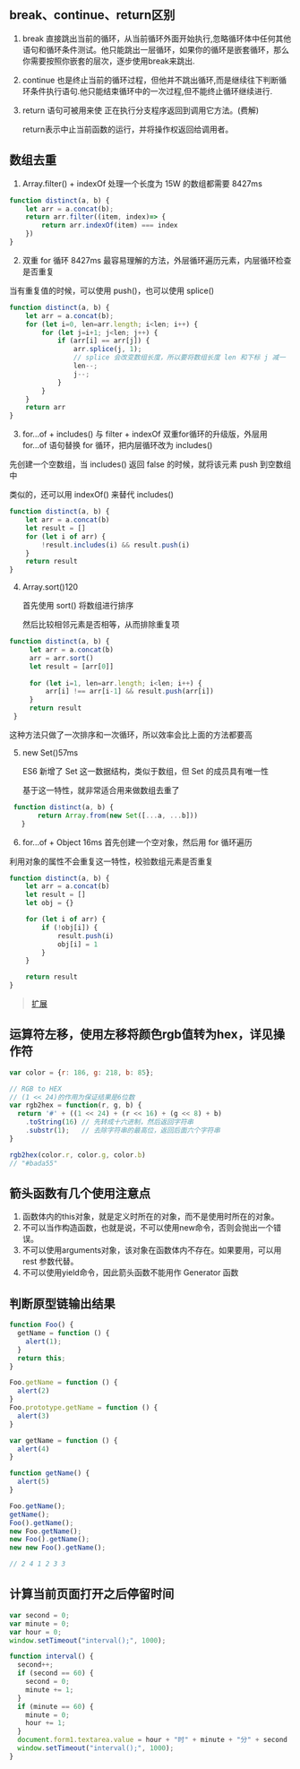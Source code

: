 ## break、continue、return区别

1. break     直接跳出当前的循环，从当前循环外面开始执行,忽略循环体中任何其他语句和循环条件测试。他只能跳出一层循环，如果你的循环是嵌套循环，那么你需要按照你嵌套的层次，逐步使用break来跳出.

2. continue     也是终止当前的循环过程，但他并不跳出循环,而是继续往下判断循环条件执行语句.他只能结束循环中的一次过程,但不能终止循环继续进行.    

3. return 语句可被用来使 正在执行分支程序返回到调用它方法。(费解)

   return表示中止当前函数的运行，并将操作权返回给调用者。
   
## 数组去重

1. Array.filter() + indexOf 处理一个长度为 15W 的数组都需要 8427ms
```js
function distinct(a, b) {
    let arr = a.concat(b);
    return arr.filter((item, index)=> {
        return arr.indexOf(item) === index
    })
}
```

2. 双重 for 循环 8427ms
最容易理解的方法，外层循环遍历元素，内层循环检查是否重复

当有重复值的时候，可以使用 push()，也可以使用 splice()

```js
function distinct(a, b) {
    let arr = a.concat(b);
    for (let i=0, len=arr.length; i<len; i++) {
        for (let j=i+1; j<len; j++) {
            if (arr[i] == arr[j]) {
                arr.splice(j, 1);
                // splice 会改变数组长度，所以要将数组长度 len 和下标 j 减一
                len--;
                j--;
            }
        }
    }
    return arr
}
```

3.  for...of + includes() 与 filter + indexOf 
双重for循环的升级版，外层用 for...of 语句替换 for 循环，把内层循环改为 includes()

先创建一个空数组，当 includes() 返回 false 的时候，就将该元素 push 到空数组中 

类似的，还可以用 indexOf() 来替代 includes()
```js
function distinct(a, b) {
    let arr = a.concat(b)
    let result = []
    for (let i of arr) {
        !result.includes(i) && result.push(i)
    }
    return result
}
```

4. Array.sort()120
   
   首先使用 sort() 将数组进行排序
   
   然后比较相邻元素是否相等，从而排除重复项
   
  ```js
function distinct(a, b) {
       let arr = a.concat(b)
       arr = arr.sort()
       let result = [arr[0]]
   
       for (let i=1, len=arr.length; i<len; i++) {
           arr[i] !== arr[i-1] && result.push(arr[i])
       }
       return result
   }
```
   这种方法只做了一次排序和一次循环，所以效率会比上面的方法都要高
   
5. new Set()57ms
   
   ES6 新增了 Set 这一数据结构，类似于数组，但 Set 的成员具有唯一性
   
   基于这一特性，就非常适合用来做数组去重了

```js
 function distinct(a, b) {
       return Array.from(new Set([...a, ...b]))
   }
```
  
6. for...of + Object 16ms
首先创建一个空对象，然后用 for 循环遍历

利用对象的属性不会重复这一特性，校验数组元素是否重复

```js
function distinct(a, b) {
    let arr = a.concat(b)
    let result = []
    let obj = {}

    for (let i of arr) {
        if (!obj[i]) {
            result.push(i)
            obj[i] = 1
        }
    }

    return result
}
```

> [扩展](https://github.com/lessfish/underscore-analysis/issues/9)


## 运算符左移，使用左移将颜色rgb值转为hex，详见操作符
```js
var color = {r: 186, g: 218, b: 85};

// RGB to HEX
// (1 << 24)的作用为保证结果是6位数
var rgb2hex = function(r, g, b) {
  return '#' + ((1 << 24) + (r << 16) + (g << 8) + b)
    .toString(16) // 先转成十六进制，然后返回字符串
    .substr(1);   // 去除字符串的最高位，返回后面六个字符串
}

rgb2hex(color.r, color.g, color.b)
// "#bada55"
```

## 箭头函数有几个使用注意点

1. 函数体内的this对象，就是定义时所在的对象，而不是使用时所在的对象。
2. 不可以当作构造函数，也就是说，不可以使用new命令，否则会抛出一个错误。
3. 不可以使用arguments对象，该对象在函数体内不存在。如果要用，可以用 rest 参数代替。
4. 不可以使用yield命令，因此箭头函数不能用作 Generator 函数

## 判断原型链输出结果

```js
function Foo() {
  getName = function () {
    alert(1);
  }
  return this;
}

Foo.getName = function () {
  alert(2)
}
Foo.prototype.getName = function () {
  alert(3)
}

var getName = function () {
  alert(4)
}

function getName() {
  alert(5)
}

Foo.getName();
getName();
Foo().getName(); 
new Foo.getName();
new Foo().getName();
new new Foo().getName();

// 2 4 1 2 3 3
```

## 计算当前页面打开之后停留时间

```js
var second = 0;
var minute = 0;
var hour = 0;
window.setTimeout("interval();", 1000);

function interval() {
  second++;
  if (second == 60) {
    second = 0;
    minute += 1;
  }
  if (minute == 60) {
    minute = 0;
    hour += 1;
  }
  document.form1.textarea.value = hour + "时" + minute + "分" + second + "秒";
  window.setTimeout("interval();", 1000);
}
```